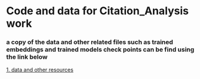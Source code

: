 # Code and data for Citation_Analysis work
### a copy of the data and other related files such as trained embeddings and trained models check points can be find using the link below
[1. data and other resources](https://www.google.com)
